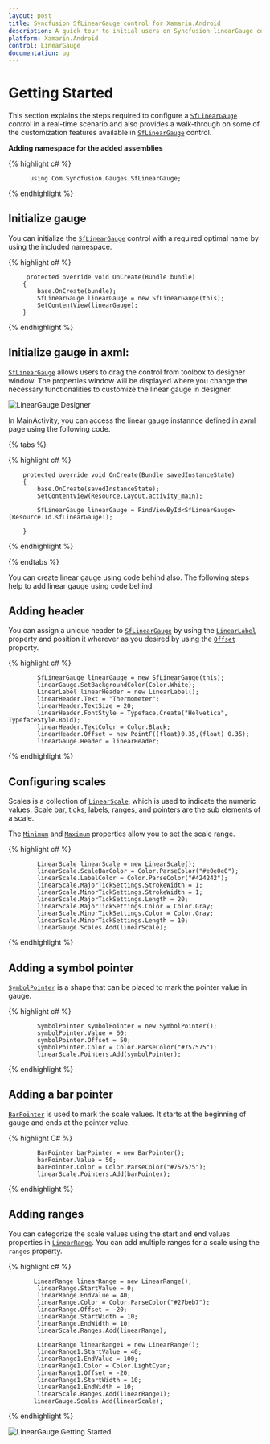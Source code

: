 ```yaml
---
layout: post
title: Syncfusion SfLinearGauge control for Xamarin.Android
description: A quick tour to initial users on Syncfusion linearGauge control for Xamarin.Android platform
platform: Xamarin.Android
control: LinearGauge
documentation: ug
---
```


# Getting Started

This section explains the steps required to configure a [`SfLinearGauge`](https://help.syncfusion.com/cr/cref_files/xamarin-android/Syncfusion.SfGauge.Android~Com.Syncfusion.Gauges.SfLinearGauge.SfLinearGauge.html) control in a real-time scenario and also provides a walk-through on some of the customization features available in [`SfLinearGauge`](https://help.syncfusion.com/cr/cref_files/xamarin-android/Syncfusion.SfGauge.Android~Com.Syncfusion.Gauges.SfLinearGauge.SfLinearGauge.html) control.

**Adding namespace for the added assemblies**

{% highlight c# %}

	      using Com.Syncfusion.Gauges.SfLinearGauge;

{% endhighlight %}

## Initialize gauge

You can initialize the [`SfLinearGauge`](https://help.syncfusion.com/cr/cref_files/xamarin-android/Syncfusion.SfGauge.Android~Com.Syncfusion.Gauges.SfLinearGauge.SfLinearGauge.html) control with a required optimal name by using the included namespace.

{% highlight c# %}

		 protected override void OnCreate(Bundle bundle)
        {
            base.OnCreate(bundle);
            SfLinearGauge linearGauge = new SfLinearGauge(this);        
            SetContentView(linearGauge);
        }

{% endhighlight %}

## Initialize gauge in axml:

[`SfLinearGauge`](https://help.syncfusion.com/cr/cref_files/xamarin-android/Syncfusion.SfGauge.Android~Com.Syncfusion.Gauges.SfLinearGauge.SfLinearGauge.html) allows users to drag the control from toolbox to designer window. The properties window will be displayed where you change the necessary functionalities to customize the linear gauge in designer.

![LinearGauge Designer](getting-started_images/designer.gif)

In MainActivity, you can access the linear gauge instannce defined in axml page using the following code.

{% tabs %}

{% highlight c# %}

        protected override void OnCreate(Bundle savedInstanceState)
        {
            base.OnCreate(savedInstanceState);
            SetContentView(Resource.Layout.activity_main);

            SfLinearGauge linearGauge = FindViewById<SfLinearGauge>(Resource.Id.sfLinearGauge1);

        }

{% endhighlight %}

{% endtabs %}

You can create linear gauge using code behind also. The following steps help to add linear gauge using code behind.

## Adding header

You can assign a unique header to [`SfLinearGauge`](https://help.syncfusion.com/cr/cref_files/xamarin-android/Syncfusion.SfGauge.Android~Com.Syncfusion.Gauges.SfLinearGauge.SfLinearGauge.html) by using the [`LinearLabel`](https://help.syncfusion.com/cr/cref_files/xamarin-android/Syncfusion.SfGauge.Android~Com.Syncfusion.Gauges.SfLinearGauge.LinearLabel.html) property and position it wherever as you desired by using the [`Offset`](https://help.syncfusion.com/cr/cref_files/xamarin-android/Syncfusion.SfGauge.Android~Com.Syncfusion.Gauges.SfLinearGauge.LinearLabel~Offset.html) property.

{% highlight c# %}

		    SfLinearGauge linearGauge = new SfLinearGauge(this);
            linearGauge.SetBackgroundColor(Color.White);
            LinearLabel linearHeader = new LinearLabel();
            linearHeader.Text = "Thermometer";
            linearHeader.TextSize = 20;
            linearHeader.FontStyle = Typeface.Create("Helvetica", TypefaceStyle.Bold);
            linearHeader.TextColor = Color.Black;
            linearHeader.Offset = new PointF((float)0.35,(float) 0.35);
            linearGauge.Header = linearHeader;

{% endhighlight %}

## Configuring scales

Scales is a collection of [`LinearScale`](https://help.syncfusion.com/cr/cref_files/xamarin-android/Syncfusion.SfGauge.Android~Com.Syncfusion.Gauges.SfLinearGauge.LinearScale.html), which is used to indicate the numeric values. Scale bar, ticks, labels, ranges, and pointers are the sub elements of a scale. 

The [`Minimum`](https://help.syncfusion.com/cr/cref_files/xamarin-android/Syncfusion.SfGauge.Android~Com.Syncfusion.Gauges.SfLinearGauge.LinearScale~Minimum.html) and [`Maximum`](https://help.syncfusion.com/cr/cref_files/xamarin-android/Syncfusion.SfGauge.Android~Com.Syncfusion.Gauges.SfLinearGauge.LinearScale~Maximum.html) properties allow you to set the scale range.

{% highlight c# %}

	        LinearScale linearScale = new LinearScale();
            linearScale.ScaleBarColor = Color.ParseColor("#e0e0e0");
            linearScale.LabelColor = Color.ParseColor("#424242");
            linearScale.MajorTickSettings.StrokeWidth = 1;
            linearScale.MinorTickSettings.StrokeWidth = 1;
            linearScale.MajorTickSettings.Length = 20;
            linearScale.MajorTickSettings.Color = Color.Gray;
            linearScale.MinorTickSettings.Color = Color.Gray;
            linearScale.MinorTickSettings.Length = 10;
            linearGauge.Scales.Add(linearScale);
	
{% endhighlight %}

## Adding a symbol pointer

[`SymbolPointer`](https://help.syncfusion.com/cr/cref_files/xamarin-android/Syncfusion.SfGauge.Android~Com.Syncfusion.Gauges.SfLinearGauge.SymbolPointer.html) is a shape that can be placed to mark the pointer value in gauge.

{% highlight c# %}

	        SymbolPointer symbolPointer = new SymbolPointer();
            symbolPointer.Value = 60;
            symbolPointer.Offset = 50;
            symbolPointer.Color = Color.ParseColor("#757575");
            linearScale.Pointers.Add(symbolPointer);

{% endhighlight %}

## Adding a bar pointer

[`BarPointer`](https://help.syncfusion.com/cr/cref_files/xamarin-android/Syncfusion.SfGauge.Android~Com.Syncfusion.Gauges.SfLinearGauge.BarPointer.html) is used to mark the scale values. It starts at the beginning of gauge and ends at the pointer value.

{% highlight C# %}

		    BarPointer barPointer = new BarPointer();
            barPointer.Value = 50;
            barPointer.Color = Color.ParseColor("#757575");
            linearScale.Pointers.Add(barPointer);
	
{% endhighlight %}

## Adding ranges

You can categorize the scale values using the start and end values properties in [`LinearRange`](https://help.syncfusion.com/cr/cref_files/xamarin-android/Syncfusion.SfGauge.Android~Com.Syncfusion.Gauges.SfLinearGauge.LinearRange.html). You can add multiple ranges for a scale using the `ranges` property.

{% highlight c# %}    
	
		   LinearRange linearRange = new LinearRange();
            linearRange.StartValue = 0;
            linearRange.EndValue = 40;
            linearRange.Color = Color.ParseColor("#27beb7");
            linearRange.Offset = -20;
            linearRange.StartWidth = 10;
            linearRange.EndWidth = 10;
            linearScale.Ranges.Add(linearRange);

            LinearRange linearRange1 = new LinearRange();
            linearRange1.StartValue = 40;
            linearRange1.EndValue = 100;
            linearRange1.Color = Color.LightCyan;
            linearRange1.Offset = -20;
            linearRange1.StartWidth = 10;
            linearRange1.EndWidth = 10;
            linearScale.Ranges.Add(linearRange1);
           linearGauge.Scales.Add(linearScale);

{% endhighlight %}

![LinearGauge Getting Started](getting-started_images/getting-started.png)



